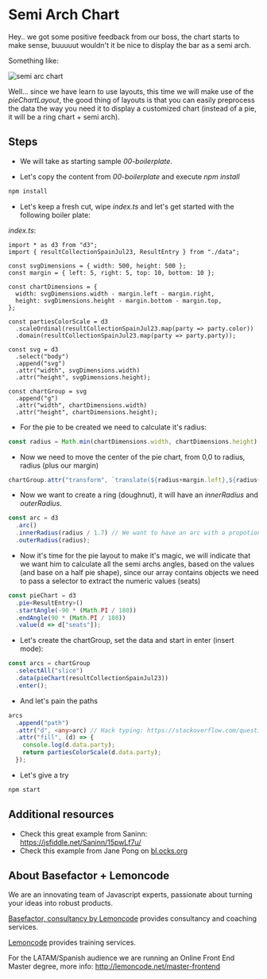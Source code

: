 # Semi Arch Chart

Hey.. we got some positive feedback from our boss, the chart starts to make sense, buuuuut wouldn't it be nice to display the bar as a semi arch.

Something like:

![semi arc chart](./content/chart.png "semi arc chart")

<!-- Live demo: [codesandbox](https://codesandbox.io/s/snowy-firefly-nd71d) -->

Well... since we have learn to use layouts, this time we will make use of the _pieChartLayout_, the good thing
of layouts is that you can easily preprocess the data the way you need it to display a customized chart
(instead of a pie, it will be a ring chart + semi arch).

## Steps

- We will take as starting sample _00-boilerplate_.

- Let's copy the content from _00-boilerplate_ and execute _npm install_

```bash
npm install
```

- Let's keep a fresh cut, wipe _index.ts_ and let's get started with the following boiler plate:

_index.ts_:

```tsx
import * as d3 from "d3";
import { resultCollectionSpainJul23, ResultEntry } from "./data";

const svgDimensions = { width: 500, height: 500 };
const margin = { left: 5, right: 5, top: 10, bottom: 10 };

const chartDimensions = {
  width: svgDimensions.width - margin.left - margin.right,
  height: svgDimensions.height - margin.bottom - margin.top,
};

const partiesColorScale = d3
  .scaleOrdinal(resultCollectionSpainJul23.map(party => party.color))
  .domain(resultCollectionSpainJul23.map(party => party.party));

const svg = d3
  .select("body")
  .append("svg")
  .attr("width", svgDimensions.width)
  .attr("height", svgDimensions.height);

const chartGroup = svg
  .append("g")
  .attr("width", chartDimensions.width)
  .attr("height", chartDimensions.height);
```

- For the pie to be created we need to calculate it's radius:

```typescript
const radius = Math.min(chartDimensions.width, chartDimensions.height) / 2;
```

- Now we need to move the center of the pie chart, from 0,0 to radius, radius (plus our margin)

```typescript
chartGroup.attr("transform", `translate(${radius+margin.left},${radius+margin.top})`);
```

- Now we want to create a ring (doughnut), it will have an _innerRadius_ and _outerRadius_.

```typescript
const arc = d3
  .arc()
  .innerRadius(radius / 1.7) // We want to have an arc with a propotional width
  .outerRadius(radius);
```

- Now it's time for the pie layout to make it's magic, we will indicate that we want him to calculate all the semi archs angles, based on the values (and base on a half pie shape), since our array
  contains objects we need to pass a selector to extract the numeric values (seats)

```typescript
const pieChart = d3
  .pie<ResultEntry>()
  .startAngle(-90 * (Math.PI / 180))
  .endAngle(90 * (Math.PI / 180))
  .value(d => d["seats"]);
```

- Let's create the chartGroup, set the data and start in enter (insert mode):

```typescript
const arcs = chartGroup
  .selectAll("slice")
  .data(pieChart(resultCollectionSpainJul23))
  .enter();
```

- And let's pain the paths

```typescript
arcs
  .append("path")
  .attr("d", <any>arc) // Hack typing: https://stackoverflow.com/questions/35413072/compilation-errors-when-drawing-a-piechart-using-d3-js-typescript-and-angular/38021825
  .attr("fill", (d) => {
    console.log(d.data.party);
    return partiesColorScale(d.data.party);
  });
```

- Let's give a try

```bash
npm start
```

## Additional resources

- Check this great example from Saninn: <https://jsfiddle.net/Saninn/15pwLf7u/>
- Check this example from Jane Pong on [bl.ocks.org](https://bl.ocks.org/officeofjane/b60c6d0fa49f0834ec7de47e5eb1a1d9)

## About Basefactor + Lemoncode

We are an innovating team of Javascript experts, passionate about turning your ideas into robust products.

[Basefactor, consultancy by Lemoncode](http://www.basefactor.com) provides consultancy and coaching services.

[Lemoncode](http://lemoncode.net/services/en/#en-home) provides training services.

For the LATAM/Spanish audience we are running an Online Front End Master degree, more info: <http://lemoncode.net/master-frontend>
